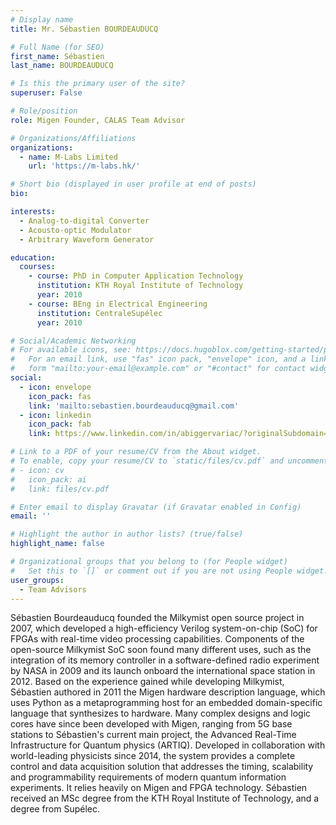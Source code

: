 ```yaml
---
# Display name
title: Mr. Sébastien BOURDEAUDUCQ

# Full Name (for SEO)
first_name: Sébastien
last_name: BOURDEAUDUCQ

# Is this the primary user of the site?
superuser: False

# Role/position
role: Migen Founder, CALAS Team Advisor

# Organizations/Affiliations
organizations:
  - name: M-Labs Limited
    url: 'https://m-labs.hk/'

# Short bio (displayed in user profile at end of posts)
bio: 

interests:
  - Analog-to-digital Converter
  - Acousto-optic Modulator
  - Arbitrary Waveform Generator

education:
  courses:
    - course: PhD in Computer Application Technology
      institution: KTH Royal Institute of Technology
      year: 2010
    - course: BEng in Electrical Engineering
      institution: CentraleSupélec 
      year: 2010

# Social/Academic Networking
# For available icons, see: https://docs.hugoblox.com/getting-started/page-builder/#icons
#   For an email link, use "fas" icon pack, "envelope" icon, and a link in the
#   form "mailto:your-email@example.com" or "#contact" for contact widget.
social:
  - icon: envelope
    icon_pack: fas
    link: 'mailto:sebastien.bourdeauducq@gmail.com'
  - icon: linkedin
    icon_pack: fab
    link: https://www.linkedin.com/in/abiggervariac/?originalSubdomain=hk   

# Link to a PDF of your resume/CV from the About widget.
# To enable, copy your resume/CV to `static/files/cv.pdf` and uncomment the lines below.
# - icon: cv
#   icon_pack: ai
#   link: files/cv.pdf

# Enter email to display Gravatar (if Gravatar enabled in Config)
email: ''

# Highlight the author in author lists? (true/false)
highlight_name: false

# Organizational groups that you belong to (for People widget)
#   Set this to `[]` or comment out if you are not using People widget.
user_groups:
  - Team Advisors
---
```


Sébastien Bourdeauducq founded the Milkymist open source project in 2007, which developed a high-efficiency Verilog system-on-chip (SoC) for FPGAs with real-time video processing capabilities. Components of the open-source Milkymist SoC soon found many different uses, such as the integration of its memory controller in a software-defined radio experiment by NASA in 2009 and its launch onboard the international space station in 2012. Based on the experience gained while developing Milkymist, Sébastien authored in 2011 the Migen hardware description language, which uses Python as a metaprogramming host for an embedded domain-specific language that synthesizes to hardware. Many complex designs and logic cores have since been developed with Migen, ranging from 5G base stations to Sébastien's current main project, the Advanced Real-Time Infrastructure for Quantum physics (ARTIQ). Developed in collaboration with world-leading physicists since 2014, the system provides a complete control and data acquisition solution that addresses the timing, scalability and programmability requirements of modern quantum information experiments. It relies heavily on Migen and FPGA technology. Sébastien received an MSc degree from the KTH Royal Institute of Technology, and a degree from Supélec.